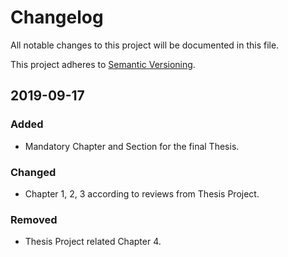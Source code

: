# Changelog

All notable changes to this project will be documented in this file.

This project adheres to [Semantic Versioning](http://semver.org/).

## 2019-09-17

### Added

- Mandatory Chapter and Section for the final Thesis.

### Changed

- Chapter 1, 2, 3 according to reviews from Thesis Project.

### Removed

- Thesis Project related Chapter 4.

